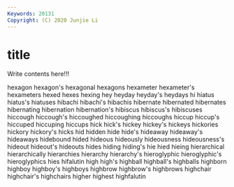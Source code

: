 ```yaml
---
Keywords: 20131
Copyright: (C) 2020 Junjie Li
---
```


# title

Write contents here!!!
 
hexagon 
hexagon's 
hexagonal 
hexagons 
hexameter 
hexameter's 
hexameters 
hexed 
hexes
hexing 
hey 
heyday 
heyday's 
heydays 
hi 
hiatus 
hiatus's 
hiatuses 
hibachi
hibachi's 
hibachis 
hibernate 
hibernated 
hibernates 
hibernating 
hibernation 
hibernation's 
hibiscus 
hibiscus's
hibiscuses 
hiccough 
hiccough's 
hiccoughed 
hiccoughing 
hiccoughs 
hiccup 
hiccup's 
hiccuped 
hiccuping
hiccups 
hick 
hick's 
hickey 
hickey's 
hickeys 
hickories 
hickory 
hickory's 
hicks
hid 
hidden 
hide 
hide's 
hideaway 
hideaway's 
hideaways 
hidebound 
hided 
hideous
hideously 
hideousness 
hideousness's 
hideout 
hideout's 
hideouts 
hides 
hiding 
hiding's 
hie
hied 
hieing 
hierarchical 
hierarchically 
hierarchies 
hierarchy 
hierarchy's 
hieroglyphic 
hieroglyphic's 
hieroglyphics
hies 
hifalutin 
high 
high's 
highball 
highball's 
highballs 
highborn 
highboy 
highboy's
highboys 
highbrow 
highbrow's 
highbrows 
highchair 
highchair's 
highchairs 
higher 
highest 
highfalutin
